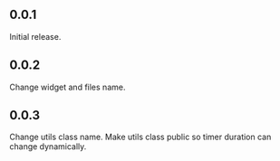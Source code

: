 ## 0.0.1

Initial release.

## 0.0.2

Change widget and files name.

## 0.0.3

Change utils class name.
Make utils class public so timer duration can change dynamically.